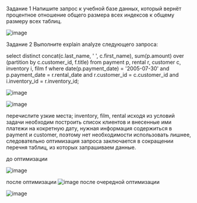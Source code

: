 Задание 1
Напишите запрос к учебной базе данных, который вернёт процентное отношение общего размера всех индексов к общему размеру всех таблиц.

![image](https://github.com/dudorevov/nonamerepository/assets/137158557/7832acef-1d79-4661-9f99-73da79bb4c13)

Задание 2
Выполните explain analyze следующего запроса:

select distinct concat(c.last_name, ' ', c.first_name), sum(p.amount) over (partition by c.customer_id, f.title)
from payment p, rental r, customer c, inventory i, film f
where date(p.payment_date) = '2005-07-30' and p.payment_date = r.rental_date and r.customer_id = c.customer_id and i.inventory_id = r.inventory_id;

![image](https://github.com/dudorevov/nonamerepository/assets/137158557/6960e477-f08f-4035-9bc5-9f05b21794a5)

![image](https://github.com/dudorevov/nonamerepository/assets/137158557/128576da-c383-49dd-aa2d-04397b2ace78)

перечислите узкие места;
inventory, film, rental
исходя из условий задачи необходим построить список клиентов и внесенные ими платежи на кокретную дату, нужная информация содержиться в payment и customer, 
поэтому нет необходимости использовать лишнее, следовательно оптимизация запроса заключается в сокращении перечня таблиц,  из которых запрашиваем данные.

до оптимизации

![image](https://github.com/dudorevov/nonamerepository/assets/137158557/a11d59ba-bce8-4cbc-ba14-c00381d7d764)

после оптимизации
![image](https://github.com/dudorevov/nonamerepository/assets/137158557/d86874d9-845b-404e-a0cb-a52354afa56a)
после очередной оптимизации

![image](https://github.com/dudorevov/nonamerepository/assets/137158557/a8baafe6-7062-453c-b936-112933ba2643)
